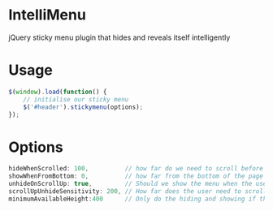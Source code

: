 IntelliMenu
===========

jQuery sticky menu plugin that hides and reveals itself intelligently

Usage
===========
```javascript
$(window).load(function() {
    // initialise our sticky menu
    $('#header').stickymenu(options);
});
```

Options
===========
```javascript
hideWhenScrolled: 100, 			// how far do we need to scroll before hiding the menu
showWhenFromBottom: 0, 			// how far from the bottom of the page should we before before showing the menu
unhideOnScrollUp: true,			// Should we show the menu when the user scrolls up?
scrollUpUnhideSensitivity: 200,	// How far does the user need to scroll up before showing the menu. unhideOnScrollUp need to be true
minimumAvailableHeight:400		// Only do the hiding and showing if there is more than X amount of pixels available to scroll. Stops short pages looking weird when menu hides and displays in quick succession
```
